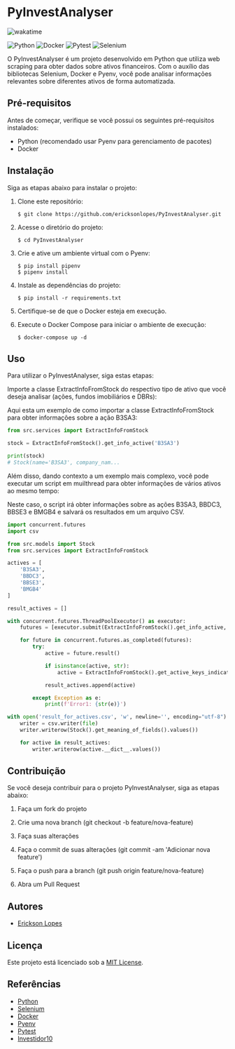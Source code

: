 # PyInvestAnalyser

![wakatime](https://wakatime.com/badge/user/541772df-f19f-4145-a40c-cf7ffac73ea5/project/5bfa867f-031e-4498-bdf3-a918ec816f88.svg)

![Python](https://img.shields.io/badge/-Python-3776AB?&logo=Python&logoColor=FFFFFF)
![Docker](https://img.shields.io/badge/-Docker-2496ED?&logo=Docker&logoColor=FFFFFF)
![Pytest](https://img.shields.io/badge/-Pytest-0A9EDC?&logo=Pytest&logoColor=FFFFFF)
![Selenium](https://img.shields.io/badge/-Selenium-43B02A?&logo=Selenium&logoColor=FFFFFF)

[//]: # (![FastAPI]&#40;https://img.shields.io/badge/-FastAPI-009688?&logo=FastAPI&logoColor=FFFFFF&#41;)

[//]: # (![Redis]&#40;https://img.shields.io/badge/-Redis-DC382D?&logo=Redis&logoColor=FFFFFF&#41;)

[//]: # (![Gunicorn]&#40;https://img.shields.io/badge/-Gunicorn-499848?&logo=gunicorn&logoColor=FFFFFF&#41;)


O PyInvestAnalyser é um projeto desenvolvido em Python que utiliza web scraping para obter dados sobre ativos
financeiros. Com o auxílio das bibliotecas Selenium, Docker e Pyenv, você pode analisar informações relevantes sobre
diferentes ativos de forma automatizada.

## Pré-requisitos

Antes de começar, verifique se você possui os seguintes pré-requisitos instalados:

- Python (recomendado usar Pyenv para gerenciamento de pacotes)
- Docker

## Instalação

Siga as etapas abaixo para instalar o projeto:

1. Clone este repositório:

   ```
   $ git clone https://github.com/ericksonlopes/PyInvestAnalyser.git
   ```

2. Acesse o diretório do projeto:

   ```
   $ cd PyInvestAnalyser
   ```

3. Crie e ative um ambiente virtual com o Pyenv:

   ```
   $ pip install pipenv
   $ pipenv install
   ```

4. Instale as dependências do projeto:

   ```
   $ pip install -r requirements.txt
   
   ```
5. Certifique-se de que o Docker esteja em execução.
6. Execute o Docker Compose para iniciar o ambiente de execução:

   ```
   $ docker-compose up -d
   ```

## Uso

Para utilizar o PyInvestAnalyser, siga estas etapas:

Importe a classe ExtractInfoFromStock do respectivo tipo de ativo que você deseja analisar (ações, fundos
imobiliários e DBRs):

Aqui esta um exemplo de como importar a classe ExtractInfoFromStock para obter informações sobre a ação B3SA3:

```python
from src.services import ExtractInfoFromStock

stock = ExtractInfoFromStock().get_info_active('B3SA3')

print(stock)
# Stock(name='B3SA3', company_nam...
```

Além disso, dando contexto a um exemplo mais complexo, você pode executar um script em muilthread para obter informações
de vários ativos ao mesmo tempo:

Neste caso, o script irá obter informações sobre as ações B3SA3, BBDC3, BBSE3 e BMGB4 e salvará os resultados em um
arquivo CSV.

```python
import concurrent.futures
import csv

from src.models import Stock
from src.services import ExtractInfoFromStock

actives = [
    'B3SA3',
    'BBDC3',
    'BBSE3',
    'BMGB4'
]

result_actives = []

with concurrent.futures.ThreadPoolExecutor() as executor:
    futures = [executor.submit(ExtractInfoFromStock().get_info_active, active) for active in actives]

    for future in concurrent.futures.as_completed(futures):
        try:
            active = future.result()

            if isinstance(active, str):
                active = ExtractInfoFromStock().get_active_keys_indicators(active)

            result_actives.append(active)

        except Exception as e:
            print(f'Error1: {str(e)}')

with open('result_for_actives.csv', 'w', newline='', encoding="utf-8") as file:
    writer = csv.writer(file)
    writer.writerow(Stock().get_meaning_of_fields().values())

    for active in result_actives:
        writer.writerow(active.__dict__.values())
 ```

## Contribuição

Se você deseja contribuir para o projeto PyInvestAnalyser, siga as etapas abaixo:

1. Faça um fork do projeto

2. Crie uma nova branch (git checkout -b feature/nova-feature)

3. Faça suas alterações

4. Faça o commit de suas alterações (git commit -am 'Adicionar nova feature')

5. Faça o push para a branch (git push origin feature/nova-feature)

6. Abra um Pull Request

## Autores

- [Erickson Lopes](<https://www.linkedin.com/in/ericksonlopes/>)

## Licença

Este projeto está licenciado sob a [MIT License](https://opensource.org/licenses/MIT).

## Referências

- [Python](https://www.python.org/)
- [Selenium](https://www.selenium.dev/)
- [Docker](https://www.docker.com/)
- [Pyenv](https://pypi.org/project/pyenv/)
- [Pytest](https://docs.pytest.org/)
- [Investidor10](https://investidor10.com.br)